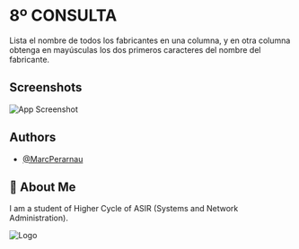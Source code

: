 # 8º CONSULTA
Lista el nombre de todos los fabricantes en una columna, y en otra columna obtenga en mayúsculas los dos primeros caracteres del nombre del fabricante.

## Screenshots

![App Screenshot](https://github.com/MarcPerarnau/MYSQL/assets/151735878/e296fea5-e1f1-4d3f-9458-23cf016d1843)



## Authors

- [@MarcPerarnau](https://github.com/MarcPerarnau)


## 🚀 About Me
I am a student of Higher Cycle of ASIR (Systems and Network Administration).


![Logo](https://github.com/MarcPerarnau/MV/assets/151735878/dbd36d50-971f-4147-8b66-0c489954895e)

